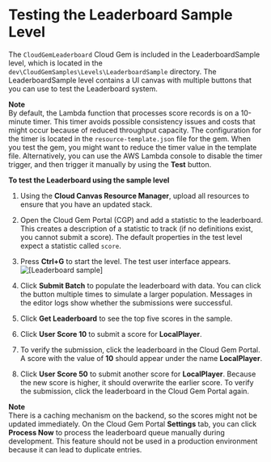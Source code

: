 # Testing the Leaderboard Sample Level<a name="cloud-canvas-cloud-gem-leaderboard-testing-the-leaderboard-sample-level"></a>

The `CloudGemLeaderboard` Cloud Gem is included in the LeaderboardSample level, which is located in the `dev\CloudGemSamples\Levels\LeaderboardSample` directory\. The LeaderboardSample level contains a UI canvas with multiple buttons that you can use to test the Leaderboard system\.

**Note**  
By default, the Lambda function that processes score records is on a 10\-minute timer\. This timer avoids possible consistency issues and costs that might occur because of reduced throughput capacity\. The configuration for the timer is located in the `resource-template.json` file for the gem\. When you test the gem, you might want to reduce the timer value in the template file\. Alternatively, you can use the AWS Lambda console to disable the timer trigger, and then trigger it manually by using the **Test** button\.

**To test the Leaderboard using the sample level**

1. Using the **Cloud Canvas Resource Manager**, upload all resources to ensure that you have an updated stack\.

1. Open the Cloud Gem Portal \(CGP\) and add a statistic to the leaderboard\. This creates a description of a statistic to track \(if no definitions exist, you cannot submit a score\)\. The default properties in the test level expect a statistic called `score`\.

1. Press **Ctrl\+G** to start the level\. The test user interface appears\.  
![\[Leaderboard sample\]](http://docs.aws.amazon.com/lumberyard/latest/userguide/images/cloud_canvas/cloud-gem-leaderboard-testing-ui.png)

1. Click **Submit Batch** to populate the leaderboard with data\. You can click the button multiple times to simulate a larger population\. Messages in the editor logs show whether the submissions were successful\.

1. Click **Get Leaderboard** to see the top five scores in the sample\.

1. Click **User Score 10** to submit a score for **LocalPlayer**\.

1. To verify the submission, click the leaderboard in the Cloud Gem Portal\. A score with the value of **10** should appear under the name **LocalPlayer**\.

1. Click **User Score 50** to submit another score for **LocalPlayer**\. Because the new score is higher, it should overwrite the earlier score\. To verify the submission, click the leaderboard in the Cloud Gem Portal again\.

**Note**  
There is a caching mechanism on the backend, so the scores might not be updated immediately\. On the Cloud Gem Portal **Settings** tab, you can click **Process Now** to process the leaderboard queue manually during development\. This feature should not be used in a production environment because it can lead to duplicate entries\.